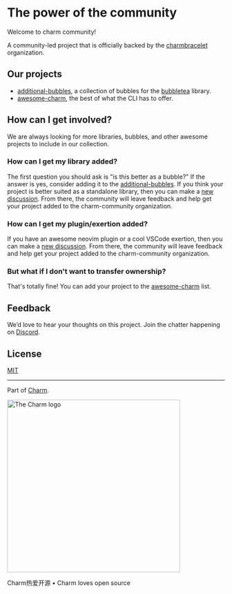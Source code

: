 # The power of the community

Welcome to charm community!

A community-led project that is officially backed by the [charmbracelet][charm] organization.

## Our projects

- [additional-bubbles][additional-bubbles], a collection of bubbles for the [bubbletea][bubbletea] library.
- [awesome-charm][awesome-charm], the best of what the CLI has to offer.

## How can I get involved?

We are always looking for more libraries, bubbles, and other awesome projects to include in our collection.

### How can I get my library added?

The first question you should ask is "is this better as a bubble?" If the answer is yes, consider adding it to the [additional-bubbles][additional-bubbles].
If you think your project is better suited as a standalone library, then you can make a [new discussion][new-discussion].
From there, the community will leave feedback and help get your project added to the charm-community organization.

### How can I get my plugin/exertion added?

If you have an awesome neovim plugin or a cool VSCode exertion, then you can make a [new discussion][new-discussion].
From there, the community will leave feedback and help get your project added to the charm-community organization.

### But what if I don't want to transfer ownership?

That's totally fine!
You can add your project to the [awesome-charm][awesome-charm] list.

## Feedback

We’d love to hear your thoughts on this project. Join the chatter happening on [Discord](https://charm.sh/chat).

## License

[MIT](https://github.com/charmbracelet/skate/raw/main/LICENSE)

***

Part of [Charm](https://charm.sh).

<a href="https://charm.sh/"><img alt="The Charm logo" src="https://stuff.charm.sh/charm-badge.jpg" width="400"></a>

Charm热爱开源 • Charm loves open source

[charm]: https://github.com/charmbracelet
[bubbletea]: https://github.com/charmbracelet/bubbletea
[new-discussion]: https://github.com/charm-community/awesome-charm
[additional-bubbles]: https://github.com/charm-community/additional-bubbles
[awesome-charm]: https://github.com/charm-community/awesome-charm
